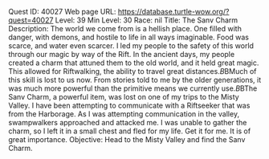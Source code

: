 Quest ID: 40027
Web page URL: https://database.turtle-wow.org/?quest=40027
Level: 39
Min Level: 30
Race: nil
Title: The Sanv Charm
Description: The world we come from is a hellish place. One filled with danger, with demons, and hostile to life in all ways imaginable. Food was scarce, and water even scarcer. I led my people to the safety of this world through our magic by way of the Rift. In the ancient days, my people created a charm that attuned them to the old world, and it held great magic. This allowed for Riftwalking, the ability to travel great distances.$B$BMuch of this skill is lost to us now. From stories told to me by the older generations, it was much more powerful than the primitive means we currently use.$B$BThe Sanv Charm, a powerful item, was lost on one of my trips to the Misty Valley. I have been attempting to communicate with a Riftseeker that was from the Harborage. As I was attempting communication in the valley, swampwalkers approached and attacked me. I was unable to gather the charm, so I left it in a small chest and fled for my life. Get it for me. It is of great importance.
Objective: Head to the Misty Valley and find the Sanv Charm.
